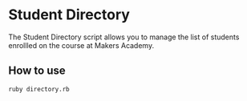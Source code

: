 Student Directory
=================

The Student Directory script allows you to manage the list of students enrollled on the course at Makers Academy.


How to use
----------

```shell
ruby directory.rb
```
